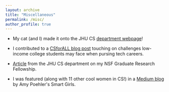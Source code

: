 ```yaml
---
layout: archive
title: "Miscellaneous"
permalink: /misc/
author_profile: true
---
```


* My cat (and I) made it onto the JHU CS [department webpage](https://www.cs.jhu.edu/news/computer-scientist-ama-koranteng-says-playing-strategic-video-games-developed-her-problem-solving-skills/)!

* I contributed to a [CSforALL blog post](https://csforall.medium.com/3-young-voices-and-their-pathways-to-careers-in-the-tech-industry-bad39616390f) touching on challenges low-income college students may face when pursing tech careers.

* [Article](https://www.cs.jhu.edu/news/nsf-fellowship-awarded-to-two-cs-graduate-students/) from the JHU CS department on my NSF Graduate Research Fellowship.

* I was featured (along with 11 other cool women in CS!) in a [Medium blog](https://amysmartgirls.com/the-future-of-computer-science-and-tech-12-young-women-to-watch-part-2-334c2282025d) by Amy Poehler's Smart Girls.



<!-- {% include base_path %}

Education
======
* B.S. in GitHub, GitHub University, 2012
* M.S. in Jekyll, GitHub University, 2014
* Ph.D in Version Control Theory, GitHub University, 2018 (expected)

Work experience
======
* Summer 2015: Research Assistant
  * Github University
  * Duties included: Tagging issues
  * Supervisor: Professor Git

* Fall 2015: Research Assistant
  * Github University
  * Duties included: Merging pull requests
  * Supervisor: Professor Hub
  
Skills
======
* Skill 1
* Skill 2
  * Sub-skill 2.1
  * Sub-skill 2.2
  * Sub-skill 2.3
* Skill 3

Publications
======
  <ul>{% for post in site.publications %}
    {% include archive-single-cv.html %}
  {% endfor %}</ul>
  
Talks
======
  <ul>{% for post in site.talks %}
    {% include archive-single-talk-cv.html %}
  {% endfor %}</ul>
  
Teaching
======
  <ul>{% for post in site.teaching %}
    {% include archive-single-cv.html %}
  {% endfor %}</ul>
  
Service and leadership
======
* Currently signed in to 43 different slack teams
 -->